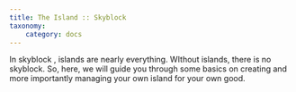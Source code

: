 ```yaml
---
title: The Island :: Skyblock
taxonomy:
    category: docs
---
```


In skyblock , islands are nearly everything. WIthout islands, there is no skyblock. So, here, we will guide you through some basics on creating and more importantly managing your own island for your own good.

